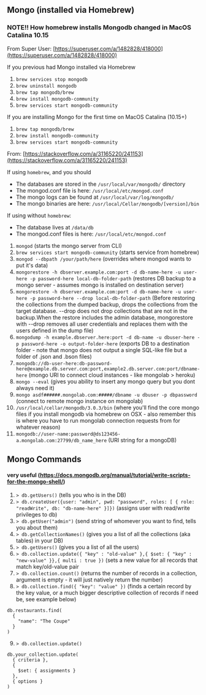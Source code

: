 ## Mongo (installed via Homebrew)

### NOTE!! How homebrew installs Mongodb changed in MacOS Catalina 10.15

From Super User: [https://superuser.com/a/1482828/418000](https://superuser.com/a/1482828/418000)

If you previous had Mongo installed via Homebrew
1. `brew services stop mongodb`
2. `brew uninstall mongodb`
3. `brew tap mongodb/brew`
4. `brew install mongodb-community`
5. `brew services start mongodb-community`

If you are installing Mongo for the first time on MacOS Catalina (10.15+)
1. `brew tap mongodb/brew`
2. `brew install mongodb-community`
3. `brew services start mongodb-community`

From: [https://stackoverflow.com/a/31165220/241153](https://stackoverflow.com/a/31165220/241153)

If using `homebrew`, and you should
- The databases are stored in the `/usr/local/var/mongodb/` directory
- The mongod.conf file is here: `/usr/local/etc/mongod.conf`
- The mongo logs can be found at `/usr/local/var/log/mongodb/`
- The mongo binaries are here: `/usr/local/Cellar/mongodb/[version]/bin`

If using without `homebrew`:
- The database lives at `/data/db`
- The mongod.conf files is here: `/usr/local/etc/mongod.conf`

1. `mongod` (starts the mongo server from CLI)
2. `brew services start mongodb-community` (starts service from homebrew)
3. `mongod --dbpath /your/path/here` (overrides where mongod wants to put it's data)
4. `mongorestore -h dbserver.example.com:port -d db-name-here -u user-here -p password-here local-db-folder-path` (restores DB backup to a mongo server - assumes mongo is installed on destination server)
5. `mongorestore -h dbserver.example.com:port -d db-name-here -u user-here -p password-here --drop local-db-folder-path` (Before restoring the collections from the dumped backup, drops the collections from the target database. --drop does not drop collections that are not in the backup.When the restore includes the admin database, mongorestore with --drop removes all user credentials and replaces them with the users defined in the dump file)
6. `mongodump -h example.dbserver.here:port -d db-name -u dbuser-here -p password-here -o output-folder-here` (exports DB to a destination folder - note that mongo does not output a single SQL-like file but a folder of .json and .bson files)
7. `mongodb://db-user-here:db-password-here@example.db.server.com:port,example2.db.server.com:port/dbname-here` (mongo URI to connect cloud instances - like mongolab > heroku)
8. `mongo --eval` (gives you ability to insert any mongo query but you dont always need it)
9. `mongo asdf######.mongolab.com:#####/dbname -u dbuser -p dbpassword` (connect to remote mongo instance on mongolab)
10. `/usr/local/cellar/mongodb/3.0.3/bin` (where you'll find the core mongo files if you install mongodb via homebrew on OSX - also remember this is where you have to run mongolab connection requests from for whatever reason)
11. `mongodb://user-name:password@ds123456-a.mongolab.com:27799/db_name_here` (URI string for a mongoDB)

## Mongo Commands
#### very useful (https://docs.mongodb.org/manual/tutorial/write-scripts-for-the-mongo-shell/)
1. `> db.getUsers()` (tells you who is in the DB)
2. `> db.createUser({user: "admin", pwd: "password", roles: [ { role: "readWrite", db: "db-name-here" }]})` (assigns user with read/write privileges to db)
3. `> db.getUser("admin")` (send string of whomever you want to find, tells you about them)
4. `> db.getCollectionNames()` (gives you a list of all the collections (aka tables) in your DB)
5. `> db.getUsers()` (gives you a list of all the users)
6. `> db.collection.update({ "key" : "old-value" },{ $set: { "key" : "new-value" }},{ multi : true })` (sets a new value for all records that match key/old-value pair
7. `> db.collection.count()` (returns the number of records in a collection, argument is empty - it will just natively return the number)
8. `> db.collection.find({ "key": "value" })` (finds a certain record by the key value, or a much bigger descriptive collection of records if need be, see example below)
```
db.restaurants.find(
  {
    "name": "The Coupe"
  }
)
```

9. `> db.collection.update()` 

```
db.your_collection.update(
  { criteria },
  {
    $set: { assignments }
  },
  { options }
)
```